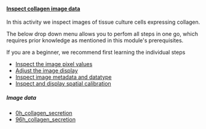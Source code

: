 <h4 id="inspect_collagen_data"><a href="#inspect_collagen_data">Inspect collagen image data</a></h4>

In this activity we inspect images of tissue culture cells expressing collagen.

The below drop down menu allows you to perfom all steps in one go, which requires prior knowledge as 
mentioned in this module's prerequisites.

If you are a beginner, we recommend first learning the individual steps
  - [Inspect the image pixel values](/pixels/index.html#inspect_collagen) 
  - [Adjust the image display](/lut/index.html#configure)
  - [Inspect image metadata and datatype](/datatypes/index.html#metadata_and_datatype)
  - [Inspect and display spatial calibration](/spatial_calibration/index.html#scale_bar)


##### Image data

- [0h_collagen_secretion](https://github.com/NEUBIAS/training-resources/raw/master/image_data/image_inspection_and_presentation/xy_16bit__0h_collagen.ome.tif)
- [96h_collagen_secretion](https://github.com/NEUBIAS/training-resources/raw/master/image_data/image_inspection_and_presentation/xy_16bit__96h_collagen.ome.tif)
